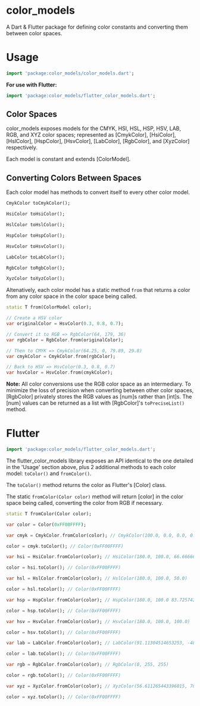 # color_models

A Dart & Flutter package for defining color constants and converting them
between color spaces.

# Usage

```dart
import 'package:color_models/color_models.dart';
```

__For use with Flutter:__

```dart
import 'package:color_models/flutter_color_models.dart';
```

## Color Spaces

color_models exposes models for the CMYK, HSI, HSL, HSP, HSV, LAB, RGB,
and XYZ color spaces; represented as [CmykColor], [HsiColor], [HslColor],
[HspColor], [HsvColor], [LabColor], [RgbColor], and [XyzColor] respectively.

Each model is constant and extends [ColorModel].

## Converting Colors Between Spaces

Each color model has methods to convert itself to every other color model.

```dart
CmykColor toCmykColor();

HsiColor toHsiColor();

HslColor toHslColor();

HspColor toHspColor();

HsvColor toHsvColor();

LabColor toLabColor();

RgbColor toRgbColor();

XyzColor toXyzColor();
```

Altenatively, each color model has a static method `from` that returns
a color from any color space in the color space being called.

```dart
static T from(ColorModel color);
```

```dart
// Create a HSV color
var originalColor = HsvColor(0.3, 0.8, 0.7);

// Convert it to RGB => RgbColor(64, 179, 36)
var rgbColor = RgbColor.from(originalColor);

// Then to CMYK => CmykColor(64.25, 0, 79.89, 29.8)
var cmykColor = CmykColor.from(rgbColor);

// Back to HSV => HsvColor(0.3, 0.8, 0.7)
var hsvColor = HsvColor.from(cmykColor);
```

__Note:__ All color conversions use the RGB color space as an
intermediary. To minimize the loss of precision when converting
between other color spaces, [RgbColor] privately stores the RGB
values as [num]s rather than [int]s. The [num] values can be
returned as a list with [RgbColor]'s `toPreciseList()` method.

# Flutter

```dart
import 'package:color_models/flutter_color_models.dart';
```

The flutter_color_models library exposes an API identical to the one detailed
in the 'Usage' section above, plus 2 additional methods to each color model:
`toColor()` and `fromColor()`.

The `toColor()` method returns the color as Flutter's [Color] class.

The static `fromColor(Color color)` method will return [color] in the
color space being called, converting the color from RGB if necessary.

```dart
static T fromColor(Color color);
```

```dart
var color = Color(0xFF00FFFF);

var cmyk = CmykColor.fromColor(color); // CmykColor(100.0, 0.0, 0.0, 0.0)

color = cmyk.toColor(); // Color(0xFF00FFFF)

var hsi = HsiColor.fromColor(color); // HsiColor(180.0, 100.0, 66.66666666666666)

color = hsi.toColor(); // Color(0xFF00FFFF)

var hsl = HslColor.fromColor(color); // HslColor(180.0, 100.0, 50.0)

color = hsl.toColor(); // Color(0xFF00FFFF)

var hsp = HspColor.fromColor(color); // HspColor(180.0, 100.0 83.72574275573791)

color = hsp.toColor(); // Color(0xFF00FFFF)

var hsv = HsvColor.fromColor(color); // HsvColor(180.0, 100.0, 100.0)

color = hsv.toColor(); // Color(0xFF00FFFF)

var lab = LabColor.fromColor(color); // LabColor(91.11304514653253, -48.087218639657145, -14.131691287926639)

color = lab.toColor(); // Color(0xFF00FFFF)

var rgb = RgbColor.fromColor(color); // RgbColor(0, 255, 255)

color = rgb.toColor(); // Color(0xFF00FFFF)

var xyz = XyzColor.fromColor(color); // XyzColor(56.611265443396015, 78.73609941284886, 98.22499599290273)

color = xyz.toColor(); // Color(0xFF00FFFF)
```
